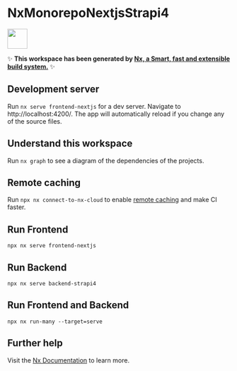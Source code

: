 # NxMonorepoNextjsStrapi4

<a href="https://nx.dev" target="_blank" rel="noreferrer"><img src="https://raw.githubusercontent.com/nrwl/nx/master/images/nx-logo.png" width="45"></a>

✨ **This workspace has been generated by [Nx, a Smart, fast and extensible build system.](https://nx.dev)** ✨

## Development server

Run `nx serve frontend-nextjs` for a dev server. Navigate to http://localhost:4200/. The app will automatically reload if you change any of the source files.

## Understand this workspace

Run `nx graph` to see a diagram of the dependencies of the projects.

## Remote caching

Run `npx nx connect-to-nx-cloud` to enable [remote caching](https://nx.app) and make CI faster.

## Run Frontend

`npx nx serve frontend-nextjs`

## Run Backend

`npx nx serve backend-strapi4`

## Run Frontend and Backend

`npx nx run-many --target=serve`


## Further help

Visit the [Nx Documentation](https://nx.dev) to learn more.
